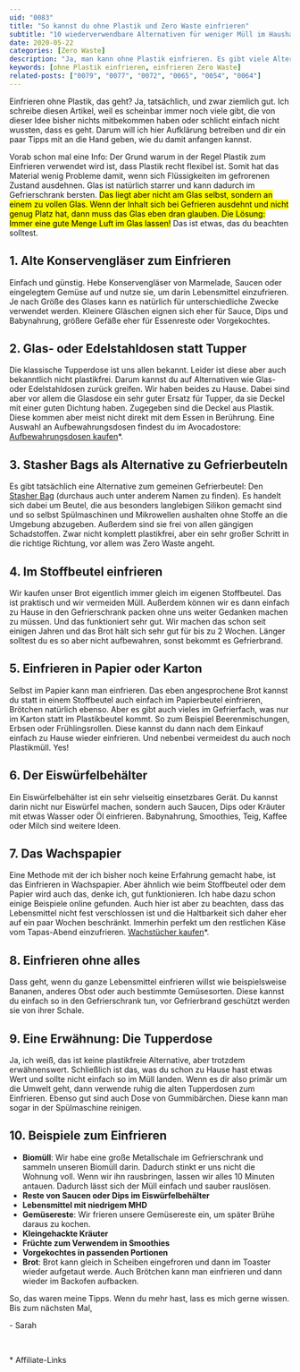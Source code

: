 ```yaml
---
uid: "0083"
title: "So kannst du ohne Plastik und Zero Waste einfrieren"
subtitle: "10 wiederverwendbare Alternativen für weniger Müll im Haushalt"
date: 2020-05-22
categories: [Zero Waste]
description: "Ja, man kann ohne Plastik einfrieren. Es gibt viele Alternativen zum Gefrierbeutel, die ich dir in diesem Post zeigen werden."
keywords: [ohne Plastik einfrieren, einfrieren Zero Waste]
related-posts: ["0079", "0077", "0072", "0065", "0054", "0064"]
---
```

Einfrieren ohne Plastik, das geht? Ja, tatsächlich, und zwar ziemlich gut. Ich schreibe diesen Artikel, weil es scheinbar immer noch viele gibt, die von dieser Idee bisher nichts mitbekommen haben oder schlicht einfach nicht wussten, dass es geht. Darum will ich hier Aufklärung betreiben und dir ein paar Tipps mit an die Hand geben, wie du damit anfangen kannst.

Vorab schon mal eine Info: Der Grund warum in der Regel Plastik zum Einfrieren verwendet wird ist, dass Plastik recht flexibel ist. Somit hat das Material wenig Probleme damit, wenn sich Flüssigkeiten im gefrorenen Zustand ausdehnen. Glas ist natürlich starrer und kann dadurch im Gefrierschrank bersten. <mark>Das liegt aber nicht am Glas selbst, sondern an einem zu vollen Glas. Wenn der Inhalt sich bei Gefrieren ausdehnt und nicht genug Platz hat, dann muss das Glas eben dran glauben. Die Lösung: Immer eine gute Menge Luft im Glas lassen!</mark> Das ist etwas, das du beachten solltest.

## 1. Alte Konservengläser zum Einfrieren
Einfach und günstig. Hebe Konservengläser von Marmelade, Saucen oder eingelegtem Gemüse auf und nutze sie, um darin Lebensmittel einzufrieren. Je nach Größe des Glases kann es natürlich für unterschiedliche Zwecke verwendet werden. Kleinere Gläschen eignen sich eher für Sauce, Dips und Babynahrung, größere Gefäße eher für Essenreste oder Vorgekochtes.

## 2. Glas- oder Edelstahldosen statt Tupper
Die klassische Tupperdose ist uns allen bekannt. Leider ist diese aber auch bekanntlich nicht plastikfrei. Darum kannst du auf Alternativen wie Glas- oder Edelstahldosen zurück greifen. Wir haben beides zu Hause. Dabei sind aber vor allem die Glasdose ein sehr guter Ersatz für Tupper, da sie Deckel mit einer guten Dichtung haben. Zugegeben sind die Deckel aus Plastik. Diese kommen aber meist nicht direkt mit dem Essen in Berührung. Eine Auswahl an Aufbewahrungsdosen findest du im Avocadostore: [Aufbewahrungsdosen kaufen](https://www.awin1.com/cread.php?awinmid=19075&awinaffid=675357&clickref=&ued=https%3A%2F%2Fwww.avocadostore.de%2Fwohnen%2Fkueche-dosen)\*.

## 3. Stasher Bags als Alternative zu Gefrierbeuteln
Es gibt tatsächlich eine Alternative zum gemeinen Gefrierbeutel: Den [Stasher Bag](https://www.stasherbag.com/) (durchaus auch unter anderem Namen zu finden). Es handelt sich dabei um Beutel, die aus besonders langlebigen Silikon gemacht sind und so selbst Spülmaschinen und Mikrowellen aushalten ohne Stoffe an die Umgebung abzugeben. Außerdem sind sie frei von allen gängigen Schadstoffen. Zwar nicht komplett plastikfrei, aber ein sehr großer Schritt in die richtige Richtung, vor allem was Zero Waste angeht.

## 4. Im Stoffbeutel einfrieren
Wir kaufen unser Brot eigentlich immer gleich im eigenen Stoffbeutel. Das ist praktisch und wir vermeiden Müll. Außerdem können wir es dann einfach zu Hause in den Gefrierschrank packen ohne uns weiter Gedanken machen zu müssen. Und das funktioniert sehr gut. Wir machen das schon seit einigen Jahren und das Brot hält sich sehr gut für bis zu 2 Wochen. Länger solltest du es so aber nicht aufbewahren, sonst bekommt es Gefrierbrand.

## 5. Einfrieren in Papier oder Karton
Selbst im Papier kann man einfrieren. Das eben angesprochene Brot kannst du statt in einem Stoffbeutel auch einfach im Papierbeutel einfrieren, Brötchen natürlich ebenso. Aber es gibt auch vieles im Gefrierfach, was nur im Karton statt im Plastikbeutel kommt. So zum Beispiel Beerenmischungen, Erbsen oder Frühlingsrollen. Diese kannst du dann nach dem Einkauf einfach zu Hause wieder einfrieren. Und nebenbei vermeidest du auch noch Plastikmüll. Yes!

## 6. Der Eiswürfelbehälter
Ein Eiswürfelbehälter ist ein sehr vielseitig einsetzbares Gerät. Du kannst darin nicht nur Eiswürfel machen, sondern auch Saucen, Dips oder Kräuter mit etwas Wasser oder Öl einfrieren. Babynahrung, Smoothies, Teig, Kaffee oder Milch sind weitere Ideen.

## 7. Das Wachspapier
Eine Methode mit der ich bisher noch keine Erfahrung gemacht habe, ist das Einfrieren in Wachspapier. Aber ähnlich wie beim Stoffbeutel oder dem Papier wird auch das, denke ich, gut funktionieren. Ich habe dazu schon einige Beispiele online gefunden. Auch hier ist aber zu beachten, dass das Lebensmittel nicht fest verschlossen ist und die Haltbarkeit sich daher eher auf ein paar Wochen beschränkt. Immerhin perfekt um den restlichen Käse vom Tapas-Abend einzufrieren. [Wachstücher kaufen](https://www.awin1.com/cread.php?awinmid=19075&awinaffid=675357&clickref=&ued=https%3A%2F%2Fwww.avocadostore.de%2Fwohnen%2Fkueche-aufbewahrung-wachstuecher)\*.

## 8. Einfrieren ohne alles
Dass geht, wenn du ganze Lebensmittel einfrieren willst wie beispielsweise Bananen, anderes Obst oder auch bestimmte Gemüsesorten. Diese kannst du einfach so in den Gefrierschrank tun, vor Gefrierbrand geschützt werden sie von ihrer Schale.

## 9. Eine Erwähnung: Die Tupperdose
Ja, ich weiß, das ist keine plastikfreie Alternative, aber trotzdem erwähnenswert. Schließlich ist das, was du schon zu Hause hast etwas Wert und sollte nicht einfach so im Müll landen. Wenn es dir also primär um die Umwelt geht, dann verwende ruhig die alten Tupperdosen zum Einfrieren. Ebenso gut sind auch Dose von Gummibärchen. Diese kann man sogar in der Spülmaschine reinigen.

## 10. Beispiele zum Einfrieren
- **Biomüll**: Wir habe eine große Metallschale im Gefrierschrank und sammeln unseren Biomüll darin. Dadurch stinkt er uns nicht die Wohnung voll. Wenn wir ihn rausbringen, lassen wir alles 10 Minuten antauen. Dadurch lässt sich der Müll einfach und sauber rauslösen.
- **Reste von Saucen oder Dips im Eiswürfelbehälter**
- **Lebensmittel mit niedrigem MHD**
- **Gemüsereste**: Wir frieren unsere Gemüsereste ein, um später Brühe daraus zu kochen.
- **Kleingehackte Kräuter**
- **Früchte zum Verwendem in Smoothies**
- **Vorgekochtes in passenden Portionen**
- **Brot**: Brot kann gleich in Scheiben eingefroren und dann im Toaster wieder aufgetaut werde. Auch Brötchen kann man einfrieren und dann wieder im Backofen aufbacken.

So, das waren meine Tipps. Wenn du mehr hast, lass es mich gerne wissen. Bis zum nächsten Mal,

\- Sarah

&nbsp;

\* Affiliate-Links
